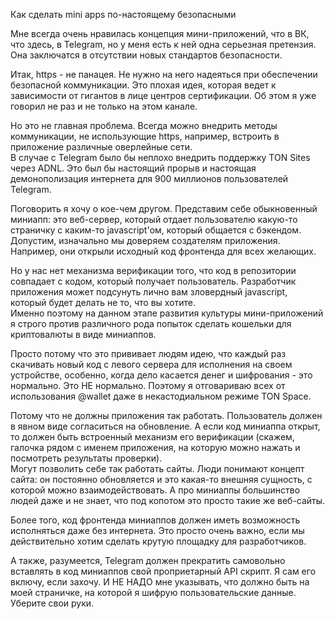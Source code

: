 Как сделать mini apps по-настоящему безопасными

Мне всегда очень нравилась концепция мини-приложений, что в ВК, что здесь, в Telegram, но у меня есть к ней одна серьезная претензия. Она заключатся в отсутствии новых стандартов безопасности.

Итак, https - не панацея. Не нужно на него надеяться при обеспечении безопасной коммуникации. Это плохая идея, которая ведет к зависимости от гигантов в лице центров сертификации. Об этом я уже говорил не раз и не только на этом канале.

Но это не главная проблема. Всегда можно внедрить методы коммуникации, не использующие https, например, встроить в приложение различные оверлейные сети.  
В случае с Telegram было бы неплохо внедрить поддержку TON Sites через ADNL. Это был бы настоящий прорыв и настоящая демонополизация интернета для 900 миллионов пользователей Telegram.

Поговорить я хочу о кое-чем другом. Представим себе обыкновенный миниапп: это веб-сервер, который отдает пользователю какую-то страничку с каким-то javascript'ом, который общается с бэкендом.  
Допустим, изначально мы доверяем создателям приложения. Например, они открыли исходный код фронтенда для всех желающих.

Но у нас нет механизма верификации того, что код в репозитории совпадает с кодом, который получает пользователь. Разработчик приложения может подсунуть лично вам зловердный javascript, который будет делать не то, что вы хотите.  
Именно поэтому на данном этапе развития культуры мини-приложений я строго против различного рода попыток сделать кошельки для криптовалюты в виде миниаппов.

Просто потому что это прививает людям идею, что каждый раз скачивать новый код с левого сервера для исполнения на своем устройстве, особенно, когда дело касается денег и шифрования - это нормально.
Это НЕ нормально. Поэтому я отговариваю всех от использования @wallet даже в некастодиальном режиме TON Space.

Потому что не должны приложения так работать. Пользователь должен в явном виде согласиться на обновление. А если код миниаппа открыт, то должен быть встроенный механизм его верификации (скажем, галочка рядом с именем приложения, на которую можно нажать и посмотреть результаты проверки).  
Могут позволить себе так работать сайты. Люди понимают концепт сайта: он постоянно обновляется и это какая-то внешняя сущность, с которой можно взаимодействовать. А про миниаппы большинство людей даже и не знает, что под копотом это просто такие же веб-сайты.

Более того, код фронтенда миниаппов должен иметь возможность исполняться даже без интернета. Это просто очень важно, если мы действительно хотим сделать крутую площадку для разработчиков.

А также, разумеется, Telegram должен прекратить самовольно вставлять в код миниаппов свой проприетарный API скрипт. Я сам его включу, если захочу. И НЕ НАДО мне указывать, что должно быть на моей страничке, на которой я шифрую пользовательские данные. Уберите свои руки.
